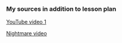 ### My sources in addition to lesson plan

[YouTube video 1](https://www.youtube.com/watch?v=dXjKh66BR2U)

[Nightmare video](https://www.youtube.com/watch?v=lww3DlZseF4)

